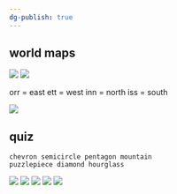 ```yaml
---
dg-publish: true
---
```

## world maps
![](https://i.imgur.com/3DYzrEd.jpeg)
![](https://i.imgur.com/1PJCY8N.jpeg)

orr = east
ett = west
inn = north
iss = south

![](https://i.imgur.com/8L6AKd4.jpeg)

## quiz
```
chevron semicircle pentagon mountain
puzzlepiece diamond hourglass
```
![](https://i.imgur.com/BiOSwql.png)
![](https://i.imgur.com/Bi4zT1u.png)
![](https://i.imgur.com/MbXwE7o.png)
![](https://i.imgur.com/xR4NIks.png)
![](https://i.imgur.com/ZqAkWFD.png)
